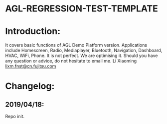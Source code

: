# AGL-REGRESSION-TEST-TEMPLATE

Introduction:
===================
It covers basic functions of AGL Demo Platform version.
Applications include Homescreen, Radio, Mediaplayer, Bluetooth, Navigation, Dashboard, HVAC, WiFi, Phone.
It is not perfect. We are optimising it.
Should you have any question or advice, do not hesitate to email me. Li Xiaoming  lixm.fnst@cn.fujitsu.com

Changelog:
===================

2019/04/18:
---------------
Repo init.
